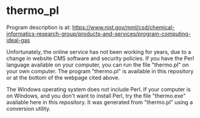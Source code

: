 # thermo_pl
Program description is at: https://www.nist.gov/mml/csd/chemical-informatics-research-group/products-and-services/program-computing-ideal-gas

Unfortunately, the online service has not been working for years, due to a change in website CMS software and security policies. If you have the Perl language available on your computer, you can run the file "thermo.pl" on your own computer.  The program "thermo.pl" is available in this repository or at the bottom of the webpage cited above. 

The Windows operating system does not include Perl.  If your computer is on Windows, and you don't want to install Perl, try the file "thermo.exe" available here in this 
repository. It was generated from "thermo.pl" using a conversion utility. 

